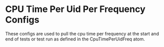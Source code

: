 # CPU Time Per Uid Per Frequency Configs

These configs are used to pull the cpu time per frequency at the start and end of tests or test run as defined in the CpuTimePerUidFreq atom.